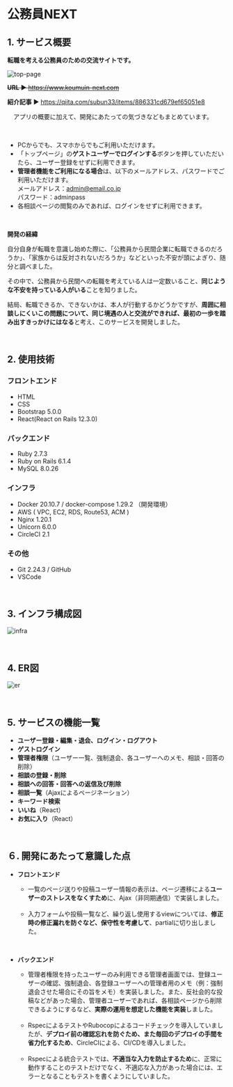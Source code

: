 # 公務員NEXT


## 1. サービス概要
**転職を考える公務員のための交流サイトです。**

![top-page](https://user-images.githubusercontent.com/79225764/141842717-b5854be9-895c-4c6c-8ec4-04a1e623479b.jpeg)

  ~~**URL** ▶︎ https://www.koumuin-next.com~~

  **紹介記事** ▶︎ https://qiita.com/subun33/items/886331cd679ef65051e8
  <p style="text-indent:1em;">アプリの概要に加えて、開発にあたっての気づきなどもまとめています。<p>

<br>

-   PCからでも、スマホからでもご利用いただけます。
-   「トップページ」の**ゲストユーザーでログインする**ボタンを押していただいたら、ユーザー登録をせずに利用できます。
-   **管理者機能をご利用になる場合**は、以下のメールアドレス、パスワードでご利用いただけます。
    <br>
    メールアドレス：admin@email.co.jp
    <br>
    パスワード：adminpass
-   各相談ページの閲覧のみであれば、ログインをせずに利用できます。

<br>

**開発の経緯**

自分自身が転職を意識し始めた際に、「公務員から民間企業に転職できるのだろうか」、「家族からは反対されないだろうか」などといった不安が頭によぎり、随分と調べました。

その中で、公務員から民間への転職を考えている人は一定数いること、**同じような不安を持っている人がいる**ことを知りました。

結局、転職できるか、できないかは、本人が行動するかどうかですが、**周囲に相談しにくいこの問題について、同じ境遇の人と交流ができれば、最初の一歩を踏み出すきっかけにはなる**と考え、このサービスを開発しました。

<br>

## 2. 使用技術

### フロントエンド

-   HTML
-   CSS
-   Bootstrap 5.0.0
-   React(React on Rails 12.3.0)

### バックエンド

-   Ruby 2.7.3
-   Ruby on Rails 6.1.4
-   MySQL 8.0.26

### インフラ

-   Docker 20.10.7 / docker-compose 1.29.2 （開発環境）
-   AWS ( VPC, EC2, RDS, Route53, ACM )
-   Nginx 1.20.1
-   Unicorn 6.0.0
-   CircleCI 2.1

### その他

-   Git 2.24.3 / GitHub
-   VSCode

<br>

## 3. インフラ構成図
![infra](https://user-images.githubusercontent.com/79225764/141701796-1904a4ab-285d-4b93-801f-33cd2d06ebc0.png)

<br>

## 4. ER図
![er](https://user-images.githubusercontent.com/79225764/143621234-f2d4a27b-c877-491c-8bea-992eaf29612d.png)

<br>

## 5. サービスの機能一覧

-   **ユーザー登録・編集・退会、ログイン・ログアウト**
-   **ゲストログイン**
-   **管理者権限**（ユーザー一覧、強制退会、各ユーザーへのメモ、相談・回答の削除）
-   **相談の登録・削除**
-   **相談への回答・回答への返信及び削除**
-   **相談一覧**（Ajaxによるページネーション）
-   **キーワード検索**
-   **いいね**（React）
-   **お気に入り**（React）

<br>

## ６. 開発にあたって意識した点

-   **フロントエンド**

      - 一覧のページ送りや投稿ユーザー情報の表示は、ページ遷移による**ユーザーのストレスをなくすため**に、Ajax（非同期通信）で実装しました。
<br><br>
      - 入力フォームや投稿一覧など、繰り返し使用するviewについては、**修正時の修正漏れを防ぐなど、保守性を考慮して**、partialに切り出しました。

<br>

-   **バックエンド**

      - 管理者権限を持ったユーザーのみ利用できる管理者画面では、登録ユーザーの確認、強制退会、各登録ユーザーへの管理者用のメモ（例：強制退会させた場合にその旨をメモ）を実装しました。また、反社会的な投稿などがあった場合、管理者ユーザーであれば、各相談ページから削除できるようにするなど、**実際の運用を想定した機能を実装**しました。
<br><br>
      - RspecによるテストやRubocopによるコードチェックを導入していましたが、**デプロイ前の確認忘れを防ぐため、また毎回のデプロイの手間を省力化するため**、CircleCIによる、CI/CDを導入しました。
<br><br>
      - Rspecによる統合テストでは、**不適当な入力を防止するため**に、正常に動作することのテストだけでなく、不適応な入力があった場合には、エラーとなることもテストを書くようにしていました。
